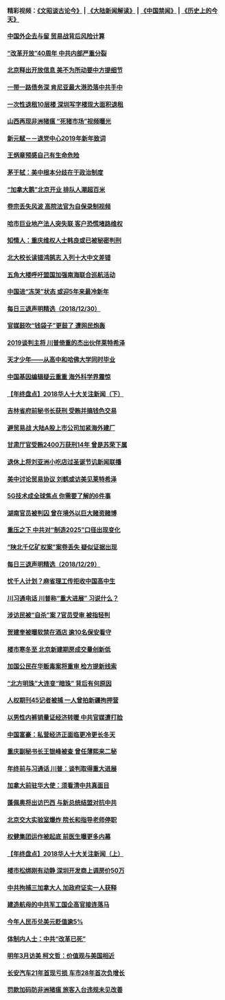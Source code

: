 #### 精彩视频：[《文昭谈古论今》](https://github.com/gfw-breaker/wenzhao/blob/master/README.md?t=12310331) | [《大陆新闻解读》](https://github.com/gfw-breaker/ntdtv-comedy/blob/master/README.md?t=12310331) | [《中国禁闻》](https://github.com/gfw-breaker/ntdtv-news/blob/master/README.md?t=12310331) | [《历史上的今天》](https://github.com/gfw-breaker/today-in-history/blob/master/README.md?t=12310331) 

#### [中国外企去与留 贸易战背后风险计算](../pages/nsc413/n10942968.md?t=12310331) 


#### [“改革开放”40周年 中共内部严重分裂](../pages/nsc413/n10942896.md?t=12310331) 

#### [北京释出开放信息 美不为所动要中方提细节](../pages/nsc413/n10942850.md?t=12310331) 

#### [一带一路债务深 肯尼亚最大港恐落中共手中](../pages/nsc413/n10942794.md?t=12310331) 

#### [一次性退租10层楼 深圳写字楼现大面积退租](../pages/nsc413/n10942727.md?t=12310331) 

#### [山西再现非洲猪瘟 “死猪市场”视频曝光](../pages/nsc413/n10942580.md?t=12310331) 

#### [新元赋－－退党中心2019年新年致词](../pages/nsc413/n10942385.md?t=12310331) 

#### [王炳章预感自己有生命危险](../pages/nsc413/n10942623.md?t=12310331) 

#### [茅于轼：美中根本分歧在于政治制度](../pages/nsc413/n10942547.md?t=12310331) 

#### [“加拿大鹅”北京开业 排队人潮超百米](../pages/nsc413/n10942466.md?t=12310331) 

#### [卷宗丢失风波 高院法官为自保录制视频](../pages/nsc413/n10942502.md?t=12310331) 

#### [哈市巨业地产法人突失联 客户恐慌堵路维权](../pages/nsc413/n10942352.md?t=12310331) 

#### [知情人：重庆维权人士韩良或已被秘密判刑](../pages/nsc413/n10942427.md?t=12310331) 

#### [北大校长读错鸿鹄志 入列十大中文差错](../pages/nsc413/n10942298.md?t=12310331) 

#### [五角大楼呼吁盟国加强南海联合巡航活动](../pages/nsc413/n10942310.md?t=12310331) 

#### [中国进“冻哭”状态 或迎5年来最冷新年](../pages/nsc413/n10942208.md?t=12310331) 

#### [每日三退声明精选（2018/12/30）](../pages/nsc413/n10942379.md?t=12310331) 

#### [官媒鼓吹“钱袋子”更鼓了 遭网民炮轰](../pages/nsc413/n10942242.md?t=12310331) 

#### [2019谈判主将 川普倚重的杰出伙伴莱特希泽](../pages/nsc413/n10942156.md?t=12310331) 

#### [天才少年——从高中和哈佛大学同时毕业](../pages/nsc413/n10942140.md?t=12310331) 

#### [中国基因编辑疑云重重 海外科学界震惊](../pages/nsc413/n10940149.md?t=12310331) 


#### [【年终盘点】2018华人十大关注新闻（下）](../pages/nsc413/n10931088.md?t=12310331) 

#### [吉林省府前秘书长获刑 受贿并搞钱色交易](../pages/nsc413/n10941706.md?t=12310331) 

#### [避贸易战 大陆A股上市公司加紧海外建厂](../pages/nsc413/n10941538.md?t=12310331) 

#### [甘肃厅官受贿2400万获刑14年 曾是苏荣下属](../pages/nsc413/n10941293.md?t=12310331) 

#### [退休上将刘亚洲小吃店过圣诞节讥新闻联播](../pages/nsc413/n10941467.md?t=12310331) 

#### [美中讨论贸易协议 刘鹤或访美见莱特希泽](../pages/nsc413/n10941352.md?t=12310331) 

#### [5G技术成全球焦点 你需要了解的6件事](../pages/nsc413/n10937209.md?t=12310331) 

#### [湖南官员被判囚 曾在境外以巨大赌资赌博](../pages/nsc413/n10940888.md?t=12310331) 

#### [重压之下 中共对“制造2025”口径出现变化](../pages/nsc413/n10941409.md?t=12310331) 

#### [“陕北千亿矿权案”案卷丢失 疑似证据出现](../pages/nsc413/n10941283.md?t=12310331) 

#### [每日三退声明精选（2018/12/29）](../pages/nsc413/n10942267.md?t=12310331) 

#### [忧千人计划？麻省理工传拒收中国高中生](../pages/nsc413/n10941031.md?t=12310331) 

#### [川习通电话 川普称“重大进展” 习说什么？](../pages/nsc413/n10940712.md?t=12310331) 

#### [涉访民被“自杀”案 7官员受审 被指轻判](../pages/nsc413/n10940097.md?t=12310331) 

#### [贺建奎被曝软禁在酒店 逾10名保安看守](../pages/nsc413/n10940715.md?t=12310331) 

#### [楼市寒冬至 北京新建期房成交量创新低](../pages/nsc413/n10940670.md?t=12310331) 

#### [加国公民在华贩毒案将重审 检方提新线索](../pages/nsc413/n10940613.md?t=12310331) 

#### [“北方明珠”大连变“暗珠” 背后有何原因](../pages/nsc413/n10939813.md?t=12310331) 

#### [人权期刊45记者被捕 一人曾拍新疆拘押营](../pages/nsc413/n10940550.md?t=12310331) 

#### [以男性内裤销量证经济转暖 中共官媒遭打脸](../pages/nsc413/n10940406.md?t=12310331) 

#### [中国富豪：私营经济正面临更冷更长冬天](../pages/nsc413/n10940343.md?t=12310331) 

#### [重庆副秘书长王银峰被查 曾任薄熙来二秘](../pages/nsc413/n10940530.md?t=12310331) 

#### [年终前与习通话 川普：谈判取得重大进展](../pages/nsc413/n10940508.md?t=12310331) 

#### [加拿大前驻华大使：须看清中共真面目](../pages/nsc413/n10940389.md?t=12310331) 

#### [蓬佩奥将出访巴西 与新总统结盟对抗中共](../pages/nsc413/n10940393.md?t=12310331) 

#### [北京交大实验室爆炸 院长和指导老师停职](../pages/nsc413/n10940353.md?t=12310331) 

#### [权健集团运作被起底 前医生曝更多内幕](../pages/nsc413/n10939875.md?t=12310331) 


#### [【年终盘点】2018华人十大关注新闻（上）](../pages/nsc413/n10931087.md?t=12310331) 

#### [楼市松绑刚有动静 深圳开发商上调房价50万](../pages/nsc413/n10939810.md?t=12310331) 

#### [中共拘捕三加拿大人 加政府证实一人获释](../pages/nsc413/n10939393.md?t=12310331) 

#### [建造航母的中共军工国企高官接连落马](../pages/nsc413/n10939103.md?t=12310331) 

#### [今年人民币兑美元贬值逾5%](../pages/nsc413/n10939565.md?t=12310331) 

#### [体制内人士：中共“改革已死”](../pages/nsc413/n10939733.md?t=12310331) 

#### [明年3月访美 柯文哲：价值观与美国相近](../pages/nsc413/n10939695.md?t=12310331) 

#### [长安汽车21年首现亏损 车市28年首次负增长](../pages/nsc413/n10939368.md?t=12310331) 

#### [罚款加码防非洲猪瘟 旅客入台违规未见改善](../pages/nsc413/n10939422.md?t=12310331) 

